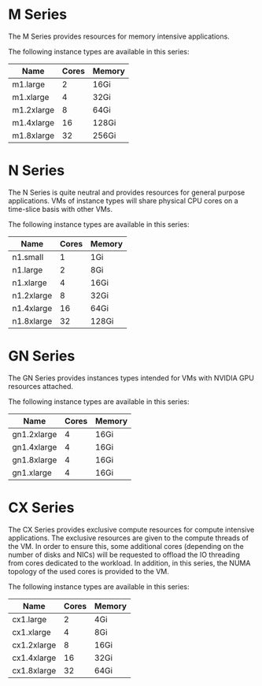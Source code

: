 # M Series
The M Series provides resources for memory intensive applications.

The following instance types are available in this series:

Name       | Cores | Memory
-----------|-------|-------
m1.large   | 2     | 16Gi  
m1.xlarge  | 4     | 32Gi  
m1.2xlarge | 8     | 64Gi  
m1.4xlarge | 16    | 128Gi 
m1.8xlarge | 32    | 256Gi 


# N Series
The N Series is quite neutral and provides resources for general
purpose applications. VMs of instance types will share physical CPU
cores on a time-slice basis with other VMs.

The following instance types are available in this series:

Name       | Cores | Memory
-----------|-------|-------
n1.small   | 1     | 1Gi   
n1.large   | 2     | 8Gi   
n1.xlarge  | 4     | 16Gi  
n1.2xlarge | 8     | 32Gi  
n1.4xlarge | 16    | 64Gi  
n1.8xlarge | 32    | 128Gi 


# GN Series
The GN Series provides instances types intended for VMs with NVIDIA
GPU resources attached.

The following instance types are available in this series:

Name        | Cores | Memory
------------|-------|-------
gn1.2xlarge | 4     | 16Gi  
gn1.4xlarge | 4     | 16Gi  
gn1.8xlarge | 4     | 16Gi  
gn1.xlarge  | 4     | 16Gi  


# CX Series
The CX Series provides exclusive compute resources for compute
intensive applications. The exclusive resources are given to the
compute threads of the VM. In order to ensure this, some additional
cores (depending on the number of disks and NICs) will be requested to
offload the IO threading from cores dedicated to the workload. In
addition, in this series, the NUMA topology of the used cores is
provided to the VM.

The following instance types are available in this series:

Name        | Cores | Memory
------------|-------|-------
cx1.large   | 2     | 4Gi   
cx1.xlarge  | 4     | 8Gi   
cx1.2xlarge | 8     | 16Gi  
cx1.4xlarge | 16    | 32Gi  
cx1.8xlarge | 32    | 64Gi  



